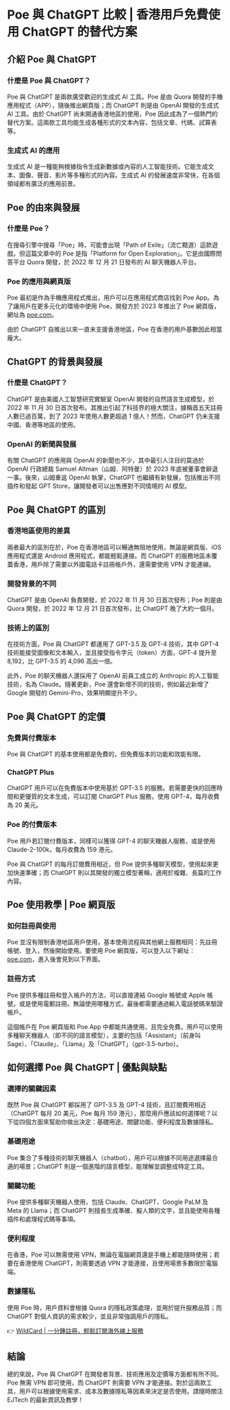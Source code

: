 # Poe 與 ChatGPT 比較 | 香港用戶免費使用 ChatGPT 的替代方案

## 介紹 Poe 與 ChatGPT

### 什麼是 Poe 與 ChatGPT？

Poe 與 ChatGPT 是兩款廣受歡迎的生成式 AI 工具。Poe 是由 Quora 開發的手機應用程式（APP），隨後推出網頁版；而 ChatGPT 則是由 OpenAI 開發的生成式 AI 工具。由於 ChatGPT 尚未開通香港地區的使用，Poe 因此成為了一個熱門的替代方案。這兩款工具均能生成各種形式的文本內容，包括文章、代碼、試算表等。

### 生成式 AI 的應用

生成式 AI 是一種能夠根據指令生成新數據或內容的人工智能技術。它能生成文本、圖像、聲音、影片等多種形式的內容。生成式 AI 的發展速度非常快，在各個領域都有廣泛的應用前景。



## Poe 的由來與發展

### 什麼是 Poe？

在搜尋引擎中搜尋「Poe」時，可能會出現「Path of Exile」（流亡黯道）這款遊戲，但這篇文章中的 Poe 是指「Platform for Open Exploration」。它是由國際問答平台 Quora 開發，於 2022 年 12 月 21 日發布的 AI 聊天機器人平台。

### Poe 的應用與網頁版

Poe 最初是作為手機應用程式推出，用戶可以在應用程式商店找到 Poe App。為了讓用戶在更多元化的環境中使用 Poe，開發方於 2023 年推出了 Poe 網頁版，網址為 [poe.com](https://poe.com)。

由於 ChatGPT 自推出以來一直未支援香港地區，Poe 在香港的用戶基數因此相當龐大。



## ChatGPT 的背景與發展

### 什麼是 ChatGPT？

ChatGPT 是由美國人工智慧研究實驗室 OpenAI 開發的自然語言生成模型，於 2022 年 11 月 30 日首次發布。其推出引起了科技界的極大關注，據稱首五天註冊人數已過百萬，到了 2023 年使用人數更超過 1 億人！然而，ChatGPT 仍未支援中國、香港等地區的使用。

### OpenAI 的新聞與發展

有關 ChatGPT 的應用與 OpenAI 的新聞也不少，其中最引人注目的莫過於 OpenAI 行政總裁 Samuel Altman（山姆．阿特曼）於 2023 年底被董事會辭退一事。後來，山姆重返 OpenAI 執掌，ChatGPT 也繼續有新發展，包括推出不同插件和發起 GPT Store，讓開發者可以出售應對不同情境的 AI 模型。



## Poe 與 ChatGPT 的區別

### 香港地區使用的差異

兩者最大的區別在於，Poe 在香港地區可以暢通無阻地使用，無論是網頁版、iOS 應用程式還是 Android 應用程式，都能輕鬆連接。而 ChatGPT 的服務地區未覆蓋香港，用戶除了需要以外國電話卡註冊帳戶外，還需要使用 VPN 才能連線。

### 開發背景的不同

ChatGPT 是由 OpenAI 負責開發，於 2022 年 11 月 30 日首次發布；Poe 則是由 Quora 開發，於 2022 年 12 月 21 日首次發布，比 ChatGPT 晚了大約一個月。

### 技術上的區別

在技術方面，Poe 與 ChatGPT 都運用了 GPT-3.5 及 GPT-4 技術，其中 GPT-4 技術能接受圖像和文本輸入，並且接受指令字元（token）方面，GPT-4 提升至 8,192，比 GPT-3.5 的 4,096 高出一倍。

此外，Poe 的聊天機器人還採用了 OpenAI 前員工成立的 Anthropic 的人工智能技術，名為 Claude。隨著更新，Poe 還會新增不同的技術，例如最近新增了 Google 開發的 Gemini-Pro，效果明顯提升不少。



## Poe 與 ChatGPT 的定價

### 免費與付費版本

Poe 與 ChatGPT 的基本使用都是免費的，但免費版本的功能和效能有限。

### ChatGPT Plus

ChatGPT 用戶可以在免費版本中使用基於 GPT-3.5 的服務。若需要更快的回應時間和更優質的文本生成，可以訂閱 ChatGPT Plus 服務，使用 GPT-4，每月收費為 20 美元。

### Poe 的付費版本

Poe 用戶若訂閱付費版本，同樣可以獲得 GPT-4 的聊天機器人服務，或是使用 Claude-2-100k，每月收費為 159 港元。

Poe 與 ChatGPT 的每月訂閱費用相近，但 Poe 提供多種聊天模型，使用起來更加快速準確；而 ChatGPT 則以其開發的獨立模型著稱，適用於複雜、長篇的工作內容。

## Poe 使用教學 | Poe 網頁版

### 如何註冊與使用

Poe 並沒有限制香港地區用戶使用，基本使用流程與其他網上服務相同：先註冊帳號、登入，然後開始使用。要使用 Poe 網頁版，可以登入以下網址：[poe.com](https://poe.com)，進入後會見到以下界面。



### 註冊方式

Poe 提供多種註冊和登入帳戶的方法，可以直接連結 Google 帳號或 Apple 帳號，或是使用電郵註冊。無論使用哪種方式，最後都需要通過輸入電話號碼來驗證帳戶。

這個帳戶在 Poe 網頁版和 Poe App 中都能共通使用，且完全免費。用戶可以使用多種聊天機器人（即不同的語言模型），主要的包括「Assistant」（前身叫 Sage）、「Claude」、「Llama」及「ChatGPT」（gpt-3.5-turbo）。



## 如何選擇 Poe 與 ChatGPT | 優點與缺點

### 選擇的關鍵因素

既然 Poe 與 ChatGPT 都採用了 GPT-3.5 及 GPT-4 技術，且訂閱費用相近（ChatGPT 每月 20 美元，Poe 每月 159 港元），那麼用戶應該如何選擇呢？以下從四個方面來幫助你做出決定：基礎用途、關鍵功能、便利程度及數據隱私。

### 基礎用途

Poe 集合了多種技術的聊天機器人（chatbot），用戶可以根據不同用途選擇最合適的場景；ChatGPT 則是一個進階的語言模型，能理解並調整成特定工具。

### 關鍵功能

Poe 提供多種聊天機器人使用，包括 Claude、ChatGPT、Google PaLM 及 Meta 的 Llama；而 ChatGPT 則擅長生成準確、擬人類的文字，並且能使用各種插件和處理程式碼等事項。

### 便利程度

在香港，Poe 可以無需使用 VPN，無論在電腦網頁還是手機上都能隨時使用；若要在香港使用 ChatGPT，則需要透過 VPN 才能連接，且使用場景多數限於電腦端。

### 數據隱私

使用 Poe 時，用戶資料會根據 Quora 的隱私政策處理，並用於提升服務品質；而 ChatGPT 對個人資訊的需求較少，並且非常強調用戶的隱私。

👉 [WildCard | 一分鍾註冊，輕鬆訂閱海外線上服務](https://bbtdd.com/WildCard)

## 結論

總的來說，Poe 與 ChatGPT 在開發者背景、技術應用及定價等方面都有所不同。Poe 無需 VPN 即可使用，而 ChatGPT 則需要 VPN 才能連接。對於這兩款工具，用戶可以根據使用需求、成本及數據隱私等因素來決定是否使用。請隨時關注 EJTech 的最新資訊及教學！